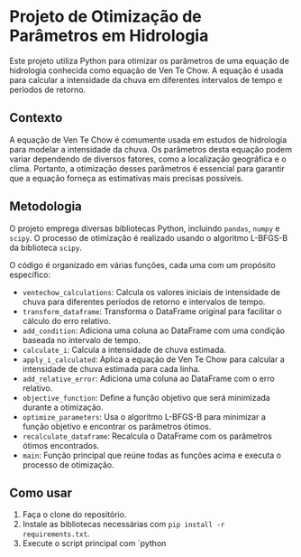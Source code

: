 # Projeto de Otimização de Parâmetros em Hidrologia

Este projeto utiliza Python para otimizar os parâmetros de uma equação de hidrologia conhecida como equação de Ven Te Chow. A equação é usada para calcular a intensidade da chuva em diferentes intervalos de tempo e períodos de retorno.

## Contexto

A equação de Ven Te Chow é comumente usada em estudos de hidrologia para modelar a intensidade da chuva. Os parâmetros desta equação podem variar dependendo de diversos fatores, como a localização geográfica e o clima. Portanto, a otimização desses parâmetros é essencial para garantir que a equação forneça as estimativas mais precisas possíveis.

## Metodologia

O projeto emprega diversas bibliotecas Python, incluindo `pandas`, `numpy` e `scipy`. O processo de otimização é realizado usando o algoritmo L-BFGS-B da biblioteca `scipy`.

O código é organizado em várias funções, cada uma com um propósito específico:

- `ventechow_calculations`: Calcula os valores iniciais de intensidade de chuva para diferentes períodos de retorno e intervalos de tempo.
- `transform_dataframe`: Transforma o DataFrame original para facilitar o cálculo do erro relativo.
- `add_condition`: Adiciona uma coluna ao DataFrame com uma condição baseada no intervalo de tempo.
- `calculate_i`: Calcula a intensidade de chuva estimada.
- `apply_i_calculated`: Aplica a equação de Ven Te Chow para calcular a intensidade de chuva estimada para cada linha.
- `add_relative_error`: Adiciona uma coluna ao DataFrame com o erro relativo.
- `objective_function`: Define a função objetivo que será minimizada durante a otimização.
- `optimize_parameters`: Usa o algoritmo L-BFGS-B para minimizar a função objetivo e encontrar os parâmetros ótimos.
- `recalculate_dataframe`: Recalcula o DataFrame com os parâmetros ótimos encontrados.
- `main`: Função principal que reúne todas as funções acima e executa o processo de otimização.

## Como usar

1. Faça o clone do repositório.
2. Instale as bibliotecas necessárias com `pip install -r requirements.txt`.
3. Execute o script principal com `python
